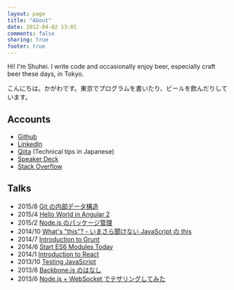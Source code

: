 ```yaml
---
layout: page
title: "About"
date: 2012-04-02 13:01
comments: false
sharing: true
footer: true
---
```


Hi! I'm Shuhei. I write code and occasionally enjoy beer, especially craft beer these days, in Tokyo.

こんにちは。かがわです。東京でプログラムを書いたり、ビールを飲んだりしています。

## Accounts
- [Github](https://github.com/shuhei)
- [LinkedIn](http://www.linkedin.com/in/shuheikagawa)
- [Qiita](http://qiita.com/users/shuhei) (Technical tips in Japanese)
- [Speaker Deck](https://speakerdeck.com/shuhei)
- [Stack Overflow](http://stackoverflow.com/)

## Talks

- 2015/8 [Git の内部データ構造](https://speakerdeck.com/shuhei/git-falsenei-bu-detagou-zao)
- 2015/4 [Hello World in Angular 2](https://speakerdeck.com/shuhei/hello-world-in-angular-2)
- 2015/2 [Node.js のパッケージ管理](https://speakerdeck.com/shuhei/node-dot-js-package-management)
- 2014/10 [What's "this"? - いまさら聞けない JavaScript の this](https://speakerdeck.com/shuhei/whats-this-imasarawen-kenai-javascript-false-this)
- 2014/7 [Introduction to Grunt](https://speakerdeck.com/shuhei/introduction-to-grunt)
- 2014/6 [Start ES6 Modules Today](https://speakerdeck.com/shuhei/start-es6-modules-today)
- 2014/1 [Introduction to React](https://speakerdeck.com/shuhei/introduction-to-react)
- 2013/10 [Testing JavaScript](/talks/20131025_Testing_JavaScript)
- 2013/8 [Backbone.js のはなし](/talks/20130816_Introduction_to_Backbone)
- 2013/6 [Node.js + WebSocket でテザリングしてみた](https://speakerdeck.com/shuhei/node-dot-js-plus-websocket-detezaringusitemita)
